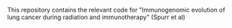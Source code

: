 This repository contains the relevant code for "Immunogenomic evolution of lung cancer during radiation and immunotherapy" (Spurr et al)
